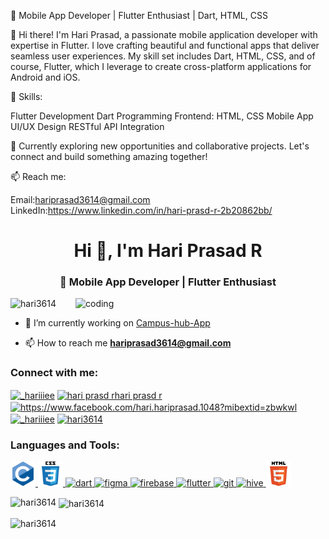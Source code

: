 🚀 Mobile App Developer | Flutter Enthusiast | Dart, HTML, CSS

👋 Hi there! I'm Hari Prasad, a passionate mobile application developer with expertise in Flutter.
  I love crafting beautiful and functional apps that deliver seamless user experiences.
  My skill set includes Dart, HTML, CSS, and of course, Flutter, which I leverage to create cross-platform applications for Android and iOS.

🔧 Skills:

Flutter Development
Dart Programming
Frontend: HTML, CSS
Mobile App UI/UX Design
RESTful API Integration

💼 Currently exploring new opportunities and collaborative projects. Let's connect and build something amazing together!

📫 Reach me:

Email:hariprasad3614@gmail.com
LinkedIn:https://www.linkedin.com/in/hari-prasd-r-2b20862bb/


<h1 align="center">Hi 👋, I'm Hari Prasad R</h1>
<h3 align="center">🚀 Mobile App Developer | Flutter Enthusiast</h3>

<img align="right" alt="coding" width="400" src="https://gifdb.com/images/high/hacker-egghead-coding-lj7znezbwb0nuba4.gif" >

<p align="left"> <img src="https://komarev.com/ghpvc/?username=hari3614&label=Profile%20views&color=0e75b6&style=flat" alt="hari3614" /> </p>

- 🔭 I’m currently working on [Campus-hub-App](https://github.com/Hari3614/Campus-hub-App)

- 📫 How to reach me **hariprasad3614@gmail.com**

<h3 align="left">Connect with me:</h3>
<p align="left">
<a href="https://twitter.com/_hariiiee" target="blank"><img align="center" src="https://raw.githubusercontent.com/rahuldkjain/github-profile-readme-generator/master/src/images/icons/Social/twitter.svg" alt="_hariiiee" height="30" width="40" /></a>
<a href="https://linkedin.com/in/hari prasd rhari prasd r" target="blank"><img align="center" src="https://raw.githubusercontent.com/rahuldkjain/github-profile-readme-generator/master/src/images/icons/Social/linked-in-alt.svg" alt="hari prasd rhari prasd r" height="30" width="40" /></a>
<a href="https://fb.com/https://www.facebook.com/hari.hariprasad.1048?mibextid=zbwkwl" target="blank"><img align="center" src="https://raw.githubusercontent.com/rahuldkjain/github-profile-readme-generator/master/src/images/icons/Social/facebook.svg" alt="https://www.facebook.com/hari.hariprasad.1048?mibextid=zbwkwl" height="30" width="40" /></a>
<a href="https://instagram.com/_hariiiee" target="blank"><img align="center" src="https://raw.githubusercontent.com/rahuldkjain/github-profile-readme-generator/master/src/images/icons/Social/instagram.svg" alt="_hariiiee" height="30" width="40" /></a>
<a href="https://www.leetcode.com/hari3614" target="blank"><img align="center" src="https://raw.githubusercontent.com/rahuldkjain/github-profile-readme-generator/master/src/images/icons/Social/leet-code.svg" alt="hari3614" height="30" width="40" /></a>
</p>

<h3 align="left">Languages and Tools:</h3>
<p align="left"> <a href="https://www.cprogramming.com/" target="_blank" rel="noreferrer"> <img src="https://raw.githubusercontent.com/devicons/devicon/master/icons/c/c-original.svg" alt="c" width="40" height="40"/> </a> <a href="https://www.w3schools.com/css/" target="_blank" rel="noreferrer"> <img src="https://raw.githubusercontent.com/devicons/devicon/master/icons/css3/css3-original-wordmark.svg" alt="css3" width="40" height="40"/> </a> <a href="https://dart.dev" target="_blank" rel="noreferrer"> <img src="https://www.vectorlogo.zone/logos/dartlang/dartlang-icon.svg" alt="dart" width="40" height="40"/> </a> <a href="https://www.figma.com/" target="_blank" rel="noreferrer"> <img src="https://www.vectorlogo.zone/logos/figma/figma-icon.svg" alt="figma" width="40" height="40"/> </a> <a href="https://firebase.google.com/" target="_blank" rel="noreferrer"> <img src="https://www.vectorlogo.zone/logos/firebase/firebase-icon.svg" alt="firebase" width="40" height="40"/> </a> <a href="https://flutter.dev" target="_blank" rel="noreferrer"> <img src="https://www.vectorlogo.zone/logos/flutterio/flutterio-icon.svg" alt="flutter" width="40" height="40"/> </a> <a href="https://git-scm.com/" target="_blank" rel="noreferrer"> <img src="https://www.vectorlogo.zone/logos/git-scm/git-scm-icon.svg" alt="git" width="40" height="40"/> </a> <a href="https://hive.apache.org/" target="_blank" rel="noreferrer"> <img src="https://www.vectorlogo.zone/logos/apache_hive/apache_hive-icon.svg" alt="hive" width="40" height="40"/> </a> <a href="https://www.w3.org/html/" target="_blank" rel="noreferrer"> <img src="https://raw.githubusercontent.com/devicons/devicon/master/icons/html5/html5-original-wordmark.svg" alt="html5" width="40" height="40"/> </a> </p>

<p><img align="left" src="https://github-readme-stats.vercel.app/api/top-langs?username=hari3614&show_icons=true&locale=en&layout=compact" alt="hari3614" /></p>

<p>&nbsp;<img align="center" src="https://github-readme-stats.vercel.app/api?username=hari3614&show_icons=true&locale=en" alt="hari3614" /></p>

<p><img align="center" src="https://github-readme-streak-stats.herokuapp.com/?user=hari3614&" alt="hari3614" /></p>
<!---
Hari3614/Hari3614 is a ✨ special ✨ repository because its `README.md` (this file) appears on your GitHub profile.
You can click the Preview link to take a look at your changes.
--->
